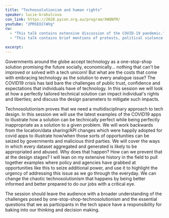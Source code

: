 ```yaml
---
title: "Technosolutionism and human rights"
speaker: lucie-krahulcova
con_link: https://2020.pycon.org.au/program/XWQNFM/
youtube: "2PRSEOJlWVg"
cw: 
  - "This talk contains extensive discussion of the COVID-19 pandemic."
  - "This talk contains brief mentions of protests, political violence and war-time events."

excerpt:
---
```


Governments around the globe accept technology as a one-stop-shop solution promising the future socially, economically... nothing that can't be improved or solved with a tech unicorn! But what are the costs that come with embracing technology as the solution to every analogue issue? The COVID19 crisis has laid bare the challenges of public trust, confidence and expectations that individuals have of technology. In this session we will look at how a perfectly tailored technical solution can impact individual's rights and liberties; and discuss the design parameters to mitigate such impacts.

Technosolutionism proves that we need a multidisciplinary approach to tech design. In this session we will use the latest examples of the COVID19 apps to illustrate how a solution can be technically perfect while being perfectly inappropriate as a solution to a given problem. We will work backwards from the location/data sharing/API changes which were happily adopted for covid apps to illustrate how/when those sorts of opportunities can be seized by governments and malicious third parties. We will cover the ways in which every dataset aggregated and generated is likely to be appropriated and abused. Why does that happen? How can we prevent that at the design stages? I will lean on my extensive history in the field to pull together examples where policy and agencies have grabbed at opportunities like this to seize additional power, and use it to highlight the urgency of addressing this issue as we go through the everyday. We can change the chaotic technosolutionism that happens by being better informed and better prepared to do our jobs with a critical eye.

The session should leave the audience with a broader understanding of the challenges posed by one-stop-shop-technosolutionism and the essential questions that we as participants in the tech space have a responsibility for baking into our thinking and decision making.